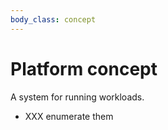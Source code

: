 ```yaml
---
body_class: concept
---
```


# Platform concept

<section>

A system for running workloads.

- XXX enumerate them

</section>
